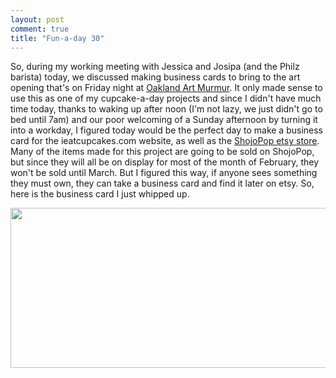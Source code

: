 ```yaml
---
layout: post
comment: true
title: "Fun-a-day 30"
---
```

So, during my working meeting with Jessica and Josipa (and the Philz barista) today, we discussed making business cards to bring to the art opening that's on Friday night at <a href="http://calendar.rpscollective.com/view_entry.php?id=1747&amp;date=20110205" target="_blank">Oakland Art Murmur</a>. It only made sense to use this as one of my cupcake-a-day projects and since I didn't have much time today, thanks to waking up after noon (I'm not lazy, we just didn't go to bed until 7am) and our poor welcoming of a Sunday afternoon by turning it into a workday, I figured today would be the perfect day to make a business card for the ieatcupcakes.com website, as well as the <a href="http://www.etsy.com/shop/ShojoPop" target="_blank">ShojoPop etsy store</a>. Many of the items made for this project are going to be sold on ShojoPop, but since they will all be on display for most of the month of February, they won't be sold until March. But I figured this way, if anyone sees something they must own, they can take a business card and find it later on etsy. So, here is the business card I just whipped up.

<a rel="attachment wp-att-630" href="http://ieatcupcakes.com/2011/01/30/fun-a-day-30/business-card_cupcakes/"><img class="alignleft size-medium wp-image-630" title="business-card_cupcakes" src="http://ieatcupcakes.com/wp-content/uploads/2011/01/business-card_cupcakes-510x256.png" alt="" width="510" height="256" /></a>
